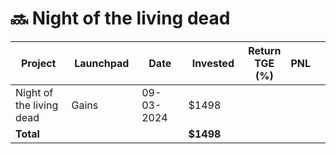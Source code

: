 # 🔜 Night of the living dead



<table data-full-width="true"><thead><tr><th width="152">Project</th><th width="138">Launchpad</th><th width="132">Date</th><th width="133">Invested</th><th>Return TGE (%)</th><th>PNL</th><th></th></tr></thead><tbody><tr><td>Night of the living dead</td><td>Gains</td><td>09-03-2024</td><td>$1498</td><td></td><td></td><td></td></tr><tr><td><strong>Total</strong></td><td></td><td></td><td><strong>$1498</strong></td><td></td><td></td><td></td></tr></tbody></table>

